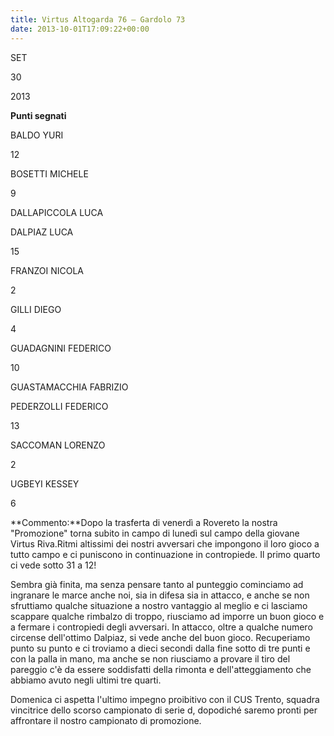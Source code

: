 ```yaml
---
title: Virtus Altogarda 76 – Gardolo 73
date: 2013-10-01T17:09:22+00:00
---
```

SET

30

2013

**Punti segnati**

BALDO YURI

12

BOSETTI MICHELE

9

DALLAPICCOLA LUCA

DALPIAZ LUCA

15

FRANZOI NICOLA

2

GILLI DIEGO

4

GUADAGNINI FEDERICO

10

GUASTAMACCHIA FABRIZIO

PEDERZOLLI FEDERICO

13

SACCOMAN LORENZO

2

UGBEYI KESSEY

6

**Commento:**Dopo la trasferta di venerdì a Rovereto la nostra "Promozione" torna subito in campo di lunedì sul campo della giovane Virtus Riva.Ritmi altissimi dei nostri avversari che impongono il loro gioco a tutto campo e ci puniscono in continuazione in contropiede. Il primo quarto ci vede sotto 31 a 12!

Sembra già finita, ma senza pensare tanto al punteggio cominciamo ad ingranare le marce anche noi, sia in difesa sia in attacco, e anche se non sfruttiamo qualche situazione a nostro vantaggio al meglio e ci lasciamo scappare qualche rimbalzo di troppo, riusciamo ad imporre un buon gioco e a fermare i contropiedi degli avversari. In attacco, oltre a qualche numero circense dell'ottimo Dalpiaz, si vede anche del buon gioco. Recuperiamo punto su punto e ci troviamo a dieci secondi dalla fine sotto di tre punti e con la palla in mano, ma anche se non riusciamo a provare il tiro del pareggio c'è da essere soddisfatti della rimonta e dell'atteggiamento che abbiamo avuto negli ultimi tre quarti.

Domenica ci aspetta l'ultimo impegno proibitivo con il CUS Trento, squadra vincitrice dello scorso campionato di serie d, dopodiché saremo pronti per affrontare il nostro campionato di promozione.